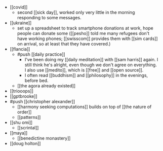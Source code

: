 - [[covid]]
	- second [[sick day]], worked only very little in the morning responding to some messages.
- [[ukraine]]
	- set up a spreadsheet to track smartphone donations at work, hope people can donate some ([[pesho]] told me many refugees don't have working phones; [[swisscom]] provides them with [[sim cards]] on arrival, so at least that they have covered.)
- [[flancia]]
	- #push [[daily practice]]
		- I've been doing my [[daily meditation]] with [[sam harris]] again. I still think he's alright, even though we don't agree on everything. I also use [[medito]], which is [[free]] and [[open source]].
		- I often read [[buddhism]] and [[philosophy]] in the evenings, before bed.
	- [[the agora already existed]]
- [[triooops]]
- [[gptbrooke]]
- #push [[christopher alexander]]
	- [[harmony seeking computations]] builds on top of [[the nature of order]]
	- [[patterns]]
- [[shu omi]]
	- [[scrintal]]
- [[maya]]
	- [[benedictine monastery]]
- [[doug holton]]